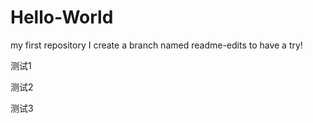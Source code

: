 # Hello-World
my first repository
I create a branch named readme-edits to have a try!

测试1

测试2

测试3

